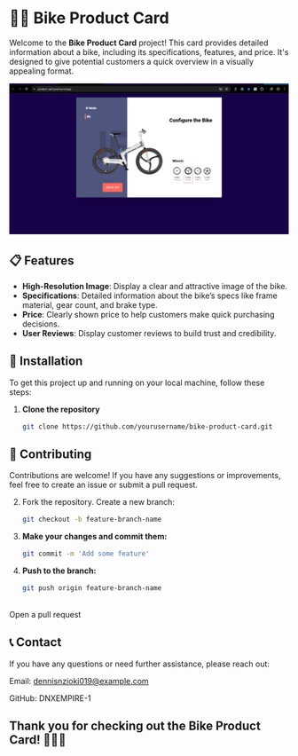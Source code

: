 # 🚴‍♂️ Bike Product Card

Welcome to the **Bike Product Card** project! This card provides detailed information about a bike, including its specifications, features, and price. It's designed to give potential customers a quick overview in a visually appealing format.

![Bike Product Card](https://github.com/DNXEMPIRE-1/Product-Card/blob/main/bike.png) <!-- Replace with an actual image URL -->

## 📋 Features

- **High-Resolution Image**: Display a clear and attractive image of the bike.
- **Specifications**: Detailed information about the bike’s specs like frame material, gear count, and brake type.
- **Price**: Clearly shown price to help customers make quick purchasing decisions.
- **User Reviews**: Display customer reviews to build trust and credibility.

## 🔧 Installation

To get this project up and running on your local machine, follow these steps:

1. **Clone the repository**
   ```bash
   git clone https://github.com/yourusername/bike-product-card.git
   
## 🤝 Contributing
Contributions are welcome! If you have any suggestions or improvements, feel free to create an issue or submit a pull request.

2. Fork the repository.
   Create a new branch:
   ```bash
   git checkout -b feature-branch-name


3. **Make your changes and commit them:**
    ```bash
    git commit -m 'Add some feature'
    
4. **Push to the branch:**
    ```bash
    git push origin feature-branch-name



Open a pull request


## 📞 Contact
If you have any questions or need further assistance, please reach out:

Email: dennisnzioki019@example.com

GitHub: DNXEMPIRE-1

## Thank you for checking out the Bike Product Card! 🚴‍♂️✨
